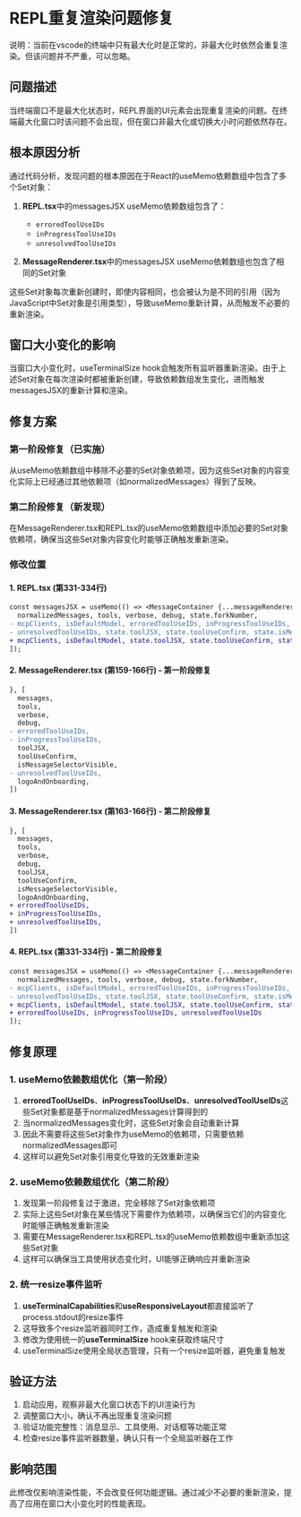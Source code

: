 # REPL重复渲染问题修复

说明：当前在vscode的终端中只有最大化时是正常的，非最大化时依然会重复渲染。但该问题并不严重，可以忽略。

## 问题描述
当终端窗口不是最大化状态时，REPL界面的UI元素会出现重复渲染的问题。在终端最大化窗口时该问题不会出现，但在窗口非最大化或切换大小时问题依然存在。

## 根本原因分析
通过代码分析，发现问题的根本原因在于React的useMemo依赖数组中包含了多个Set对象：

1. **REPL.tsx**中的messagesJSX useMemo依赖数组包含了：
   - `erroredToolUseIDs`
   - `inProgressToolUseIDs` 
   - `unresolvedToolUseIDs`

2. **MessageRenderer.tsx**中的messagesJSX useMemo依赖数组也包含了相同的Set对象

这些Set对象每次重新创建时，即使内容相同，也会被认为是不同的引用（因为JavaScript中Set对象是引用类型），导致useMemo重新计算，从而触发不必要的重新渲染。

## 窗口大小变化的影响
当窗口大小变化时，useTerminalSize hook会触发所有监听器重新渲染。由于上述Set对象在每次渲染时都被重新创建，导致依赖数组发生变化，进而触发messagesJSX的重新计算和渲染。

## 修复方案
### 第一阶段修复（已实施）
从useMemo依赖数组中移除不必要的Set对象依赖项，因为这些Set对象的内容变化实际上已经通过其他依赖项（如normalizedMessages）得到了反映。

### 第二阶段修复（新发现）
在MessageRenderer.tsx和REPL.tsx的useMemo依赖数组中添加必要的Set对象依赖项，确保当这些Set对象内容变化时能够正确触发重新渲染。

### 修改位置

#### 1. REPL.tsx (第331-334行)
```diff
const messagesJSX = useMemo(() => <MessageContainer {...messageRendererProps} />, [
  normalizedMessages, tools, verbose, debug, state.forkNumber,
- mcpClients, isDefaultModel, erroredToolUseIDs, inProgressToolUseIDs,
- unresolvedToolUseIDs, state.toolJSX, state.toolUseConfirm, state.isMessageSelectorVisible
+ mcpClients, isDefaultModel, state.toolJSX, state.toolUseConfirm, state.isMessageSelectorVisible
]);
```

#### 2. MessageRenderer.tsx (第159-166行) - 第一阶段修复
```diff
}, [
  messages,
  tools,
  verbose,
  debug,
- erroredToolUseIDs,
- inProgressToolUseIDs,
  toolJSX,
  toolUseConfirm,
  isMessageSelectorVisible,
- unresolvedToolUseIDs,
  logoAndOnboarding,
])
```

#### 3. MessageRenderer.tsx (第163-166行) - 第二阶段修复
```diff
}, [
  messages,
  tools,
  verbose,
  debug,
  toolJSX,
  toolUseConfirm,
  isMessageSelectorVisible,
  logoAndOnboarding,
+ erroredToolUseIDs,
+ inProgressToolUseIDs,
+ unresolvedToolUseIDs,
])
```

#### 4. REPL.tsx (第331-334行) - 第二阶段修复
```diff
const messagesJSX = useMemo(() => <MessageContainer {...messageRendererProps} />, [
  normalizedMessages, tools, verbose, debug, state.forkNumber,
- mcpClients, isDefaultModel, erroredToolUseIDs, inProgressToolUseIDs,
- unresolvedToolUseIDs, state.toolJSX, state.toolUseConfirm, state.isMessageSelectorVisible
+ mcpClients, isDefaultModel, state.toolJSX, state.toolUseConfirm, state.isMessageSelectorVisible,
+ erroredToolUseIDs, inProgressToolUseIDs, unresolvedToolUseIDs
]);
```

## 修复原理

### 1. useMemo依赖数组优化（第一阶段）
1. **erroredToolUseIDs**、**inProgressToolUseIDs**、**unresolvedToolUseIDs**这些Set对象都是基于normalizedMessages计算得到的
2. 当normalizedMessages变化时，这些Set对象会自动重新计算
3. 因此不需要将这些Set对象作为useMemo的依赖项，只需要依赖normalizedMessages即可
4. 这样可以避免Set对象引用变化导致的无效重新渲染

### 2. useMemo依赖数组优化（第二阶段）
1. 发现第一阶段修复过于激进，完全移除了Set对象依赖项
2. 实际上这些Set对象在某些情况下需要作为依赖项，以确保当它们的内容变化时能够正确触发重新渲染
3. 需要在MessageRenderer.tsx和REPL.tsx的useMemo依赖数组中重新添加这些Set对象
4. 这样可以确保当工具使用状态变化时，UI能够正确响应并重新渲染

### 2. 统一resize事件监听
1. **useTerminalCapabilities**和**useResponsiveLayout**都直接监听了process.stdout的resize事件
2. 这导致多个resize监听器同时工作，造成重复触发和渲染
3. 修改为使用统一的**useTerminalSize** hook来获取终端尺寸
4. useTerminalSize使用全局状态管理，只有一个resize监听器，避免重复触发

## 验证方法
1. 启动应用，观察非最大化窗口状态下的UI渲染行为
2. 调整窗口大小，确认不再出现重复渲染问题
3. 验证功能完整性：消息显示、工具使用、对话框等功能正常
4. 检查resize事件监听器数量，确认只有一个全局监听器在工作

## 影响范围
此修改仅影响渲染性能，不会改变任何功能逻辑。通过减少不必要的重新渲染，提高了应用在窗口大小变化时的性能表现。